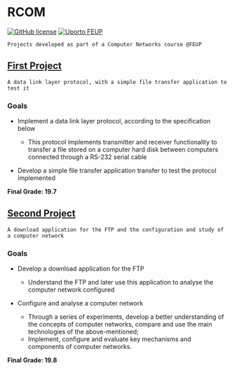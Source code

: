 # RCOM
[![GitHub license](https://img.shields.io/github/license/microsoft/ML-For-Beginners.svg)](LICENSE)
[![Uporto FEUP](https://img.shields.io/badge/UPorto-FEUP-brown)](https://fe.up.pt)

`Projects developed as part of a Computer Networks course @FEUP`

## [First Project](Trabalho1/README.md)

`A data link layer protocol, with a simple file transfer application to test it`

### Goals

* Implement a data link layer protocol, according to the specification below
    - This protocol implements transmitter and receiver functionality to transfer a file stored on a computer hard disk between computers connected through a RS-232 serial cable 
    
* Develop a simple file transfer application transfer to test the protocol implemented

**Final Grade: 19.7**

## [Second Project](Trabalho2/README.md)

`A download application for the FTP and the configuration and study of a computer network`

### Goals

* Develop a download application for the FTP
    - Understand the FTP and later use this application to analyse the computer network configured
    
* Configure and analyse a computer network
    - Through a series of experiments, develop a better understanding of the concepts of computer networks, compare and use the main technologies of the above-mentioned;
    - Implement, configure and evaluate key mechanisms and components of computer networks.

**Final Grade: 19.8**